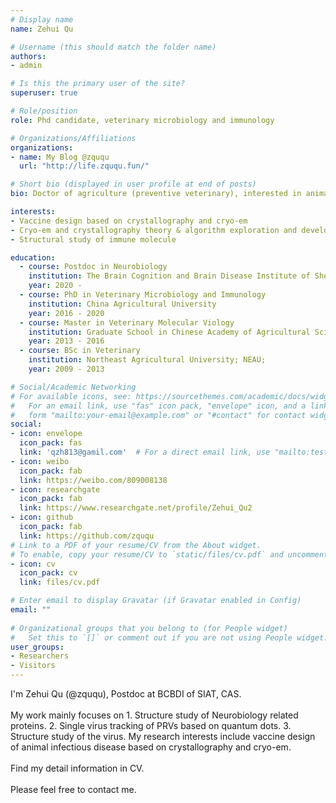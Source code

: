 ```yaml
---
# Display name
name: Zehui Qu 

# Username (this should match the folder name)
authors:
- admin

# Is this the primary user of the site?
superuser: true

# Role/position
role: Phd candidate, veterinary microbiology and immunology 

# Organizations/Affiliations
organizations:
- name: My Blog @zququ
  url: "http://life.zququ.fun/"

# Short bio (displayed in user profile at end of posts)
bio: Doctor of agriculture (preventive veterinary), interested in animal vaccine design through crystallography and cryo-em. For now, working as postdoc in BCBDI, SIAT of China Academy of Sciences.

interests:
- Vaccine design based on crystallography and cryo-em
- Cryo-em and crystallography theory & algorithm exploration and development 
- Structural study of immune molecule

education:
  - course: Postdoc in Neurobiology
    institution: The Brain Cognition and Brain Disease Institute of Shenzhen Institutes of Advanced Technology, Chinese Academy of Sciences
    year: 2020 -
  - course: PhD in Veterinary Microbiology and Immunology 
    institution: China Agricultural University 
    year: 2016 - 2020
  - course: Master in Veterinary Molecular Viology 
    institution: Graduate School in Chinese Academy of Agricultural Sciences
    year: 2013 - 2016
  - course: BSc in Veterinary 
    institution: Northeast Agricultural University; NEAU; 
    year: 2009 - 2013

# Social/Academic Networking
# For available icons, see: https://sourcethemes.com/academic/docs/widgets/#icons
#   For an email link, use "fas" icon pack, "envelope" icon, and a link in the
#   form "mailto:your-email@example.com" or "#contact" for contact widget.
social:
- icon: envelope
  icon_pack: fas
  link: 'qzh813@gamil.com'  # For a direct email link, use "mailto:test@example.org".
- icon: weibo 
  icon_pack: fab
  link: https://weibo.com/809008138
- icon: researchgate 
  icon_pack: fab 
  link: https://www.researchgate.net/profile/Zehui_Qu2
- icon: github
  icon_pack: fab
  link: https://github.com/zququ
# Link to a PDF of your resume/CV from the About widget.
# To enable, copy your resume/CV to `static/files/cv.pdf` and uncomment the lines below.  
- icon: cv
  icon_pack: cv
  link: files/cv.pdf

# Enter email to display Gravatar (if Gravatar enabled in Config)
email: ""
  
# Organizational groups that you belong to (for People widget)
#   Set this to `[]` or comment out if you are not using People widget.  
user_groups:
- Researchers
- Visitors
---
```


I'm Zehui Qu (@zququ), Postdoc at BCBDI of SIAT, CAS. <br><br>
My work mainly focuses on 1. Structure study of Neurobiology related proteins. 2. Single virus tracking of PRVs based on quantum dots. 3. Structure study of the virus.
My research interests include vaccine design of animal infectious disease based on crystallography and cryo-em. <br><br>
Find my detail information in CV. <br><br>
Please feel free to contact me. 

